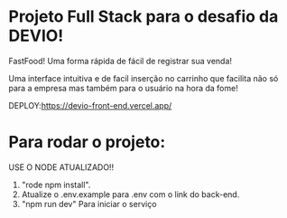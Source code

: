 # Projeto Full Stack para o desafio da DEVIO!
FastFood! Uma forma rápida de fácil de registrar sua venda!

Uma interface intuitiva e de facil inserção no carrinho que facilita não só para a empresa mas também para o usuário na hora da fome!

DEPLOY:https://devio-front-end.vercel.app/

# Para rodar o projeto:
USE O NODE ATUALIZADO!!


1. "rode npm install".
2. Atualize o .env.example para .env com o link do back-end.
3. "npm run dev" Para iniciar o serviço